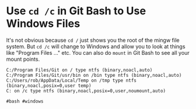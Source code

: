 # Use `cd /c` in Git Bash to Use Windows Files

It's not obvious because `cd /` just shows you the root of the mingw
file system. But `cd /c` will change to Windows and allow you to look at
things like "Program Files ..." etc. You can also do `mount` in Git Bash
to see all your mount points.

```
C:/Program Files/Git on / type ntfs (binary,noacl,auto)
C:/Program Files/Git/usr/bin on /bin type ntfs (binary,noacl,auto)
C:/Users/rob/AppData/Local/Temp on /tmp type ntfs (binary,noacl,posix=0,user temp)
C: on /c type ntfs (binary,noacl,posix=0,user,noumount,auto)
```

    #bash #windows
